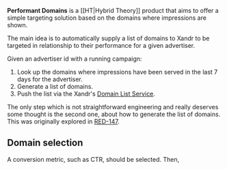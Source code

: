 __Performant Domains__ is a [[HT|Hybrid Theory]] product that aims to offer a simple targeting solution based on the domains where impressions are shown.

The main idea is to automatically supply a list of domains to Xandr to be targeted in relationship to their performance for a given advertiser.

Given an advertiser id with a running campaign:
1. Look up the domains where impressions have been served in the last 7 days for the advertiser.
2. Generate a list of domains.
3. Push the list via the Xandr's [Domain List Service](https://wiki.xandr.com/pages/viewpage.action?spaceKey=adnexusdocumentation&title=Domain+List+Service).

The only step which is not straightforward engineering and really deserves some thought is the second one, about how to generate the list of domains. This was originally explored in [RED-147](https://hybridtheory.atlassian.net/browse/RED-147).

## Domain selection

A conversion metric, such as CTR, should be selected. Then, 
